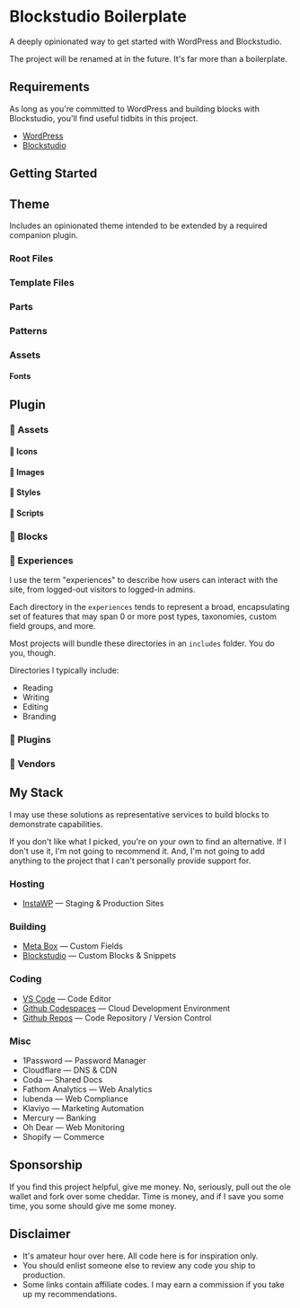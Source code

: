 # Blockstudio Boilerplate
A deeply opinionated way to get started with WordPress and Blockstudio.

The project will be renamed at in the future. It's far more than a boilerplate.

## Requirements
As long as you're committed to WordPress and building blocks with Blockstudio, you'll find useful tidbits in this project. 
- [WordPress](https://wordpress.org/)
- [Blockstudio](https://blockstudio.dev/)

## Getting Started

## Theme
Includes an opinionated theme intended to be extended by a required companion plugin. 

### Root Files

### Template Files

### Parts

### Patterns

### Assets

#### Fonts

## Plugin

### 📁 Assets

#### 📁 Icons

#### 📁 Images

#### 📁 Styles

#### 📁 Scripts

### 📁 Blocks

### 📁 Experiences
I use the term "experiences" to describe how users can interact with the site, from logged-out visitors to logged-in admins. 

Each directory in the `experiences` tends to represent a broad, encapsulating set of features that may span 0 or more post types, taxonomies, custom field groups, and more. 

Most projects will bundle these directories in an `includes` folder. You do you, though.

Directories I typically include:
- Reading
- Writing
- Editing
- Branding

### 📁 Plugins

### 📁 Vendors

## My Stack
I may use these solutions as representative services to build blocks to demonstrate capabilities.

If you don't like what I picked, you're on your own to find an alternative. If I don't use it, I'm not going to recommend it. And, I'm not going to add anything to the project that I can't personally provide support for.

### Hosting
- [InstaWP](https://app.instawp.io/register?ref=39TUWaLAzX) — Staging & Production Sites

### Building
- [Meta Box](https://metabox.sjv.io/XYbB05) — Custom Fields
- [Blockstudio](https://blockstudio.dev/) — Custom Blocks & Snippets

### Coding
- [VS Code](https://code.visualstudio.com/) — Code Editor
- [Github Codespaces](https://github.com/features/codespaces) — Cloud Development Environment
- [Github Repos](https://github.com/) — Code Repository / Version Control

### Misc
- 1Password — Password Manager
- Cloudflare — DNS & CDN
- Coda — Shared Docs
- Fathom Analytics — Web Analytics
- Iubenda — Web Compliance
- Klaviyo — Marketing Automation
- Mercury — Banking
- Oh Dear — Web Monitoring
- Shopify — Commerce

## Sponsorship
If you find this project helpful, give me money. No, seriously, pull out the ole wallet and fork over some cheddar. Time is money, and if I save you some time, you some should give me some money.

## Disclaimer
- It's amateur hour over here. All code here is for inspiration only.
- You should enlist someone else to review any code you ship to production.
- Some links contain affiliate codes. I may earn a commission if you take up my recommendations.